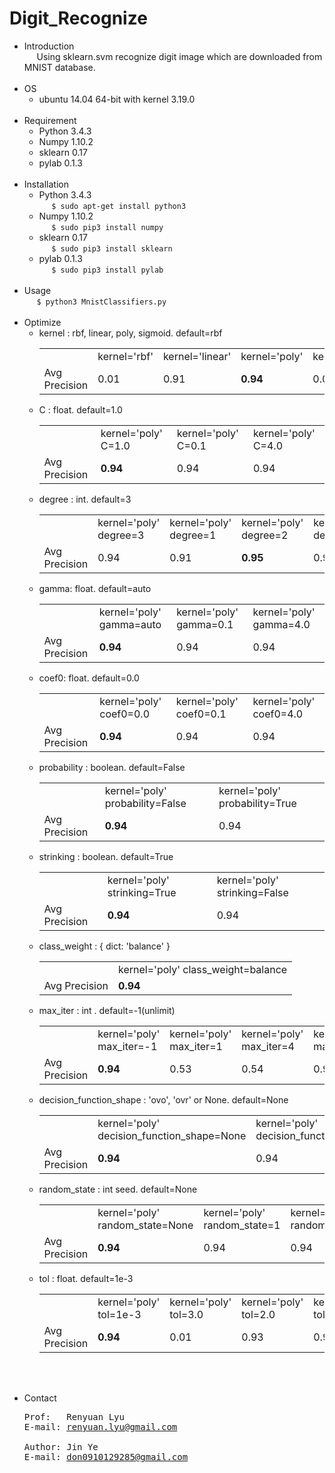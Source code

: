 # Digit_Recognize
* Introduction
<br>&nbsp;&nbsp;&nbsp;&nbsp;
Using sklearn.svm recognize digit image which are downloaded from MNIST database.
<br><br>
* OS
  * ubuntu 14.04 64-bit with kernel 3.19.0
<br><br>
* Requirement
  * Python 3.4.3
  * Numpy 1.10.2
  * sklearn 0.17
  * pylab 0.1.3
  <br><br>
* Installation
  * Python 3.4.3
  <br>&nbsp;&nbsp;&nbsp;&nbsp;
  `$ sudo apt-get install python3`
  * Numpy 1.10.2
  <br>&nbsp;&nbsp;&nbsp;&nbsp;
  `$ sudo pip3 install numpy`
  * sklearn 0.17
  <br>&nbsp;&nbsp;&nbsp;&nbsp;
  `$ sudo pip3 install sklearn`
  * pylab 0.1.3
  <br>&nbsp;&nbsp;&nbsp;&nbsp;
  `$ sudo pip3 install pylab`
<br><br>
* Usage
 <br>&nbsp;&nbsp;&nbsp;&nbsp;
 `$ python3 MnistClassifiers.py`
<br><br>
* Optimize
  * kernel : rbf, linear, poly, sigmoid. default=rbf
	  <table>
	    <tr>
	      <td></td>
	      <td> kernel='rbf' </td>
	      <td> kernel='linear' </td>
	      <td> kernel='poly' </center></td>
	      <td> kernel='sigmoid' </td>
	    </tr>
	    <tr>
	      <td> Avg Precision </td>
	      <td> 0.01 </td>
	      <td> 0.91 </td>
	      <td> <strong>0.94</strong> </td>
	      <td> 0.01 </td>
	    </tr>
	  </table>
  * C : float. default=1.0
  	<table>
  	  <tr>
  	    <td></td>
  	    <td> kernel='poly' C=1.0 </td>
  	    <td> kernel='poly' C=0.1 </td>
  	    <td> kernel='poly' C=4.0 </td>
  	  </tr>
  	  <tr>
  	    <td> Avg Precision </td>
  	    <td> <strong>0.94</strong> </td>
  	    <td> 0.94 </td>
  	    <td> 0.94 </td>
  	  </tr>
  	</table>
  * degree : int. default=3
  	<table>
  	  <tr>
  	    <td></td>
  	    <td> kernel='poly' degree=3 </td>
  	    <td> kernel='poly' degree=1 </td>
  	    <td> kernel='poly' degree=2 </td>
  	    <td> kernel='poly' degree=4 </td>
  	  </tr>
  	  <tr>
  	    <td> Avg Precision </td>
  	    <td> 0.94 </td>
  	    <td> 0.91 </td>
  	    <td> <strong>0.95</strong> </td>
  	    <td> 0.93 </td>
  	  </tr>
  	</table>
  * gamma: float. default=auto
   	<table>
  	  <tr>
  	    <td></td>
  	    <td> kernel='poly' gamma=auto </td>
  	    <td> kernel='poly' gamma=0.1 </td>
  	    <td> kernel='poly' gamma=4.0 </td>
  	  </tr>
  	  <tr>
  	    <td> Avg Precision </td>
  	    <td> <strong>0.94</strong> </td>
  	    <td> 0.94 </td>
  	    <td> 0.94 </td>
  	  </tr>
  	</table>
  * coef0: float. default=0.0
  	<table>
  	  <tr>
  	    <td></td>
  	    <td> kernel='poly' coef0=0.0 </td>
  	    <td> kernel='poly' coef0=0.1 </td>
  	    <td> kernel='poly' coef0=4.0 </td>
  	  </tr>
  	  <tr>
  	    <td> Avg Precision </td>
  	    <td> <strong>0.94</strong> </td>
  	    <td> 0.94 </td>
  	    <td> 0.94 </td>
  	  </tr>
  	</table>
  * probability : boolean. default=False
  	<table>
  	  <tr>
  	    <td></td>
  	    <td> kernel='poly' probability=False </td>
  	    <td> kernel='poly' probability=True </td>
  	  </tr>
  	  <tr>
  	    <td> Avg Precision </td>
  	    <td> <strong>0.94</strong> </td>
  	    <td> 0.94 </td>
  	  </tr>
  	</table>
  * strinking : boolean. default=True
  	<table>
  	  <tr>
  	    <td></td>
  	    <td> kernel='poly' strinking=True </td>
  	    <td> kernel='poly' strinking=False </td>
  	  </tr>
  	  <tr>
  	    <td> Avg Precision </td>
  	    <td> <strong>0.94</strong> </td>
  	    <td> 0.94 </td>
  	  </tr>
  	</table>
  * class_weight : { dict: 'balance' }
 		<table>
  	  <tr>
  	    <td></td>
  	    <td> kernel='poly' class_weight=balance </td>
  	  </tr>
  	  <tr>
  	    <td> Avg Precision </td>
  	    <td> <strong>0.94</strong> </td>
  	  </tr>
  	</table>
  * max_iter : int . default=-1(unlimit)
 		<table>
  	  <tr>
  	    <td></td>
  	    <td> kernel='poly' max_iter=-1 </td>
  	    <td> kernel='poly' max_iter=1 </td>
  	    <td> kernel='poly' max_iter=4 </td>
  	    <td> kernel='poly' max_iter=100 </td>
  	  </tr>
  	  <tr>
  	    <td> Avg Precision </td>
  	    <td> <strong>0.94</strong> </td>
  	    <td> 0.53 </td>
  	    <td> 0.54 </td>
  	    <td> 0.93 </td>
  	  </tr>
  	</table>
  * decision_function_shape : 'ovo', 'ovr' or None. default=None
 		<table>
  	  <tr>
  	    <td></td>
  	    <td> kernel='poly' decision_function_shape=None </td>
  	    <td> kernel='poly' decision_function_shape='ovo' </td>
  	    <td> kernel='poly' decision_function_shape='ovr' </td>
  	  </tr>
  	  <tr>
  	    <td> Avg Precision </td>
  	    <td> <strong>0.94</strong> </td>
  	    <td> 0.94 </td>
  	    <td> 0.94 </td>
  	  </tr>
  	</table>
  * random_state : int seed. default=None
 		<table>
  	  <tr>
  	    <td></td>
  	    <td> kernel='poly' random_state=None </td>
  	    <td> kernel='poly' random_state=1 </td>
  	    <td> kernel='poly' random_state=4 </td>
  	  </tr>
  	  <tr>
  	    <td> Avg Precision </td>
  	    <td> <strong>0.94</strong> </td>
  	    <td> 0.94 </td>
  	    <td> 0.94 </td>
  	  </tr>
  	</table>
  * tol : float. default=1e-3
 		<table>
  	  <tr>
  	    <td></td>
  	    <td> kernel='poly' tol=1e-3 </td>
  	    <td> kernel='poly' tol=3.0 </td>
  	    <td> kernel='poly' tol=2.0 </td>
  	    <td> kernel='poly' tol=1e-8 </td>
  	    <td> kernel='poly' tol=1e-12 </td>
  	  </tr>
  	  <tr>
  	    <td> Avg Precision </td>
  	    <td> <strong>0.94</strong> </td>
  	    <td> 0.01 </td>
  	    <td> 0.93 </td>
  	    <td> 0.94 </td>
  	    <td> 0.94 </td>
  	  </tr>
  	</table>
<br><br>
* Contact
  <pre>
  Prof:   Renyuan Lyu
  E-mail: <a href='mailto:renyuan.lyu@gmail.com'>renyuan.lyu@gmail.com</a>
  
  Author: Jin Ye
  E-mail: <a href='mailto:don0910129285@gmail.com'>don0910129285@gmail.com</a>
  </pre>
